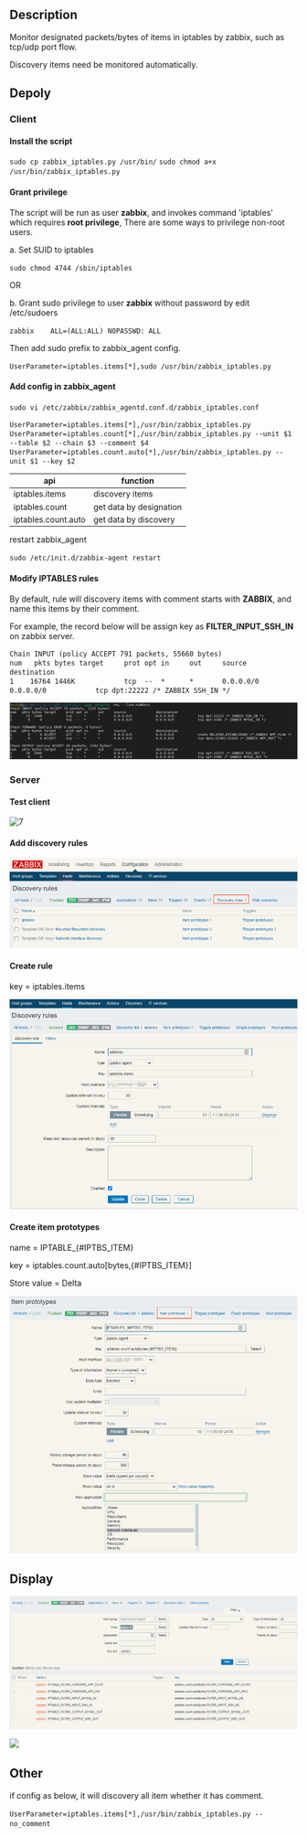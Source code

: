 
## Description
Monitor designated packets/bytes of items in iptables by zabbix, such as tcp/udp port flow.

Discovery items need be monitored automatically.



## Depoly

### Client

#### Install the script

`sudo cp zabbix_iptables.py /usr/bin/`
`sudo chmod a+x /usr/bin/zabbix_iptables.py`



#### Grant privilege 

The script will be run as user **zabbix**, and invokes command 'iptables' which requires **root privilege**,  There are some ways to privilege non-root users.

a. Set SUID to iptables

`sudo chmod 4744 /sbin/iptables`

OR

b. Grant sudo privilege to user **zabbix**  without password by edit /etc/sudoers

`zabbix    ALL=(ALL:ALL) NOPASSWD: ALL`

 Then add sudo prefix to zabbix_agent config.

`UserParameter=iptables.items[*],sudo /usr/bin/zabbix_iptables.py`



#### Add config in zabbix_agent

`sudo vi /etc/zabbix/zabbix_agentd.conf.d/zabbix_iptables.conf`

```
UserParameter=iptables.items[*],/usr/bin/zabbix_iptables.py
UserParameter=iptables.count[*],/usr/bin/zabbix_iptables.py --unit $1 --table $2 --chain $3 --comment $4
UserParameter=iptables.count.auto[*],/usr/bin/zabbix_iptables.py --unit $1 --key $2
```

| api                 | function                |
| ------------------- | ----------------------- |
| iptables.items      | discovery items         |
| iptables.count      | get data by designation |
| iptables.count.auto | get data by discovery   |

restart zabbix_agent

`sudo /etc/init.d/zabbix-agent restart` 

#### Modify IPTABLES rules

By default, rule will discovery items with comment starts with **ZABBIX**, and name this items by their comment.

For example, the record below will be assign key as **FILTER_INPUT_SSH_IN** on zabbix server.

```
Chain INPUT (policy ACCEPT 791 packets, 55660 bytes)
num   pkts bytes target     prot opt in     out     source               destination
1    16764 1446K            tcp  --  *      *       0.0.0.0/0            0.0.0.0/0            tcp dpt:22222 /* ZABBIX SSH_IN */
```

![1](img/1.png)



### Server 	

#### Test client

![7](E:\mygit\zabbix_iptables\img\7.png)

#### Add discovery rules

![](img/2.png)

#### Create rule

key = iptables.items

![3](img/3.png)

#### Create item prototypes

name = IPTABLE_{#IPTBS_ITEM}

key = 	iptables.count.auto[bytes,{#IPTBS_ITEM}]

Store value = Delta

![4](img/4.png)



## Display

![](img/5.png)



![](E:\mygit\zabbix_iptables\img\6.png)



## Other

if config as below, it will discovery all item whether it has comment.

`UserParameter=iptables.items[*],/usr/bin/zabbix_iptables.py --no_comment`